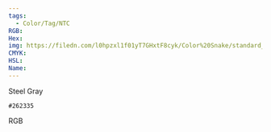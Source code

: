 ```yaml
---
tags:
  - Color/Tag/NTC
RGB:
Hex:
img: https://filedn.com/l0hpzxl1f01yT7GHxtF8cyk/Color%20Snake/standard_csv_to_svg/%23/262335.svg
CMYK:
HSL:
Name:
---
```

Steel Gray
```palette
#262335
```
RGB
